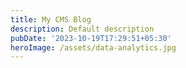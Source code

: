 ```yaml
---
title: My CMS Blog
description: Default description
pubDate: '2023-10-19T17:29:51+05:30'
heroImage: /assets/data-analytics.jpg
---
```


